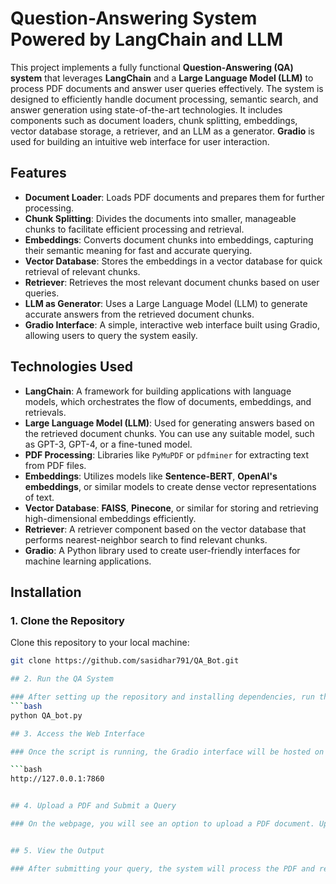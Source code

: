 # Question-Answering System Powered by LangChain and LLM

This project implements a fully functional **Question-Answering (QA) system** that leverages **LangChain** and a **Large Language Model (LLM)** to process PDF documents and answer user queries effectively. The system is designed to efficiently handle document processing, semantic search, and answer generation using state-of-the-art technologies. It includes components such as document loaders, chunk splitting, embeddings, vector database storage, a retriever, and an LLM as a generator. **Gradio** is used for building an intuitive web interface for user interaction.

## Features

- **Document Loader**: Loads PDF documents and prepares them for further processing.
- **Chunk Splitting**: Divides the documents into smaller, manageable chunks to facilitate efficient processing and retrieval.
- **Embeddings**: Converts document chunks into embeddings, capturing their semantic meaning for fast and accurate querying.
- **Vector Database**: Stores the embeddings in a vector database for quick retrieval of relevant chunks.
- **Retriever**: Retrieves the most relevant document chunks based on user queries.
- **LLM as Generator**: Uses a Large Language Model (LLM) to generate accurate answers from the retrieved document chunks.
- **Gradio Interface**: A simple, interactive web interface built using Gradio, allowing users to query the system easily.

## Technologies Used

- **LangChain**: A framework for building applications with language models, which orchestrates the flow of documents, embeddings, and retrievals.
- **Large Language Model (LLM)**: Used for generating answers based on the retrieved document chunks. You can use any suitable model, such as GPT-3, GPT-4, or a fine-tuned model.
- **PDF Processing**: Libraries like `PyMuPDF` or `pdfminer` for extracting text from PDF files.
- **Embeddings**: Utilizes models like **Sentence-BERT**, **OpenAI's embeddings**, or similar models to create dense vector representations of text.
- **Vector Database**: **FAISS**, **Pinecone**, or similar for storing and retrieving high-dimensional embeddings efficiently.
- **Retriever**: A retriever component based on the vector database that performs nearest-neighbor search to find relevant chunks.
- **Gradio**: A Python library used to create user-friendly interfaces for machine learning applications.

## Installation

### 1. Clone the Repository
Clone this repository to your local machine:
```bash
git clone https://github.com/sasidhar791/QA_Bot.git

## 2. Run the QA System

### After setting up the repository and installing dependencies, run the Python script to start the QA system:
```bash
python QA_bot.py

## 3. Access the Web Interface

### Once the script is running, the Gradio interface will be hosted on your local machine. Open a web browser and navigate to the following URL:

```bash
http://127.0.0.1:7860


## 4. Upload a PDF and Submit a Query

### On the webpage, you will see an option to upload a PDF document. Upload your desired PDF file, enter your query in the input box, and click the Submit button.


## 5. View the Output

### After submitting your query, the system will process the PDF and return an answer based on the content of the PDF.
